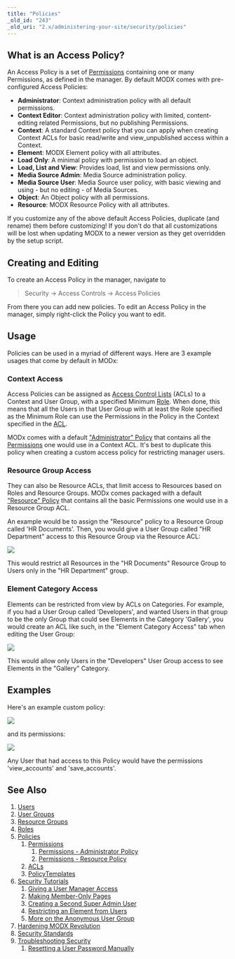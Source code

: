 ```yaml
---
title: "Policies"
_old_id: "243"
_old_uri: "2.x/administering-your-site/security/policies"
---
```


## What is an Access Policy?

 An Access Policy is a set of [Permissions](building-sites/client-proofing/security/policies/permissions "Permissions") containing one or many Permissions, as defined in the manager. By default MODX comes with pre-configured Access Policies:

- **Administrator**: Context administration policy with all default permissions.
- **Context Editor**: Context administration policy with limited, content-editing related Permissions, but no publishing Permissions.
- **Context**: A standard Context policy that you can apply when creating Context ACLs for basic read/write and view\_unpublished access within a Context.
- **Element**: MODX Element policy with all attributes.
- **Load Only**: A minimal policy with permission to load an object.
- **Load, List and View**: Provides load, list and view permissions only.
- **Media Source Admin**: Media Source administration policy.
- **Media Source User**: Media Source user policy, with basic viewing and using - but no editing - of Media Sources.
- **Object**: An Object policy with all permissions.
- **Resource**: MODX Resource Policy with all attributes.

 If you customize any of the above default Access Policies, duplicate (and rename) them before customizing! If you don't do that all customizations will be lost when updating MODX to a newer version as they get overridden by the setup script.

## Creating and Editing

 To create an Access Policy in the manager, navigate to

> Security -> Access Controls -> Access Policies

 From there you can add new policies. To edit an Access Policy in the manager, simply right-click the Policy you want to edit.

## Usage

 Policies can be used in a myriad of different ways. Here are 3 example usages that come by default in MODx:

### Context Access

 Access Policies can be assigned as [Access Control Lists](building-sites/client-proofing/security/policies/acls "ACLs") (ACLs) to a Context and User Group, with a specified Minimum [Role](building-sites/client-proofing/security/roles "Roles"). When done, this means that all the Users in that User Group with at least the Role specified as the Minimum Role can use the Permissions in the Policy in the Context specified in the [ACL](building-sites/client-proofing/security/policies/acls "ACLs").

 MODx comes with a default ["Administrator" Policy](building-sites/client-proofing/security/policies/permissions/administrator-policy "Permissions - Administrator Policy") that contains all the [Permissions](building-sites/client-proofing/security/policies/permissions "Permissions") one would use in a Context ACL. It's best to duplicate this policy when creating a custom access policy for restricting manager users.

### Resource Group Access

 They can also be Resource ACLs, that limit access to Resources based on Roles and Resource Groups. MODx comes packaged with a default ["Resource" Policy](building-sites/client-proofing/security/policies/permissions/resource-policy "Permissions - Resource Policy") that contains all the basic Permissions one would use in a Resource Group ACL.

 An example would be to assign the "Resource" policy to a Resource Group called 'HR Documents'. Then, you would give a User Group called "HR Department" access to this Resource Group via the Resource ACL:

 ![](/download/attachments/18678084/acl-rg1.png?version=1&modificationDate=1280162069000)

 This would restrict all Resources in the "HR Documents" Resource Group to Users only in the "HR Department" group.

### Element Category Access

 Elements can be restricted from view by ACLs on Categories. For example, if you had a User Group called 'Developers', and wanted Users in that group to be the only Group that could see Elements in the Category 'Gallery', you would create an ACL like such, in the "Element Category Access" tab when editing the User Group:

 ![](/download/attachments/18678084/acl-ecat1.png?version=1&modificationDate=1280162231000)

 This would allow only Users in the "Developers" User Group access to see Elements in the "Gallery" Category.

## Examples

 Here's an example custom policy:

 ![](/download/attachments/18678084/policy1.png?version=1&modificationDate=1268850255000)

 and its permissions:

 ![](/download/attachments/18678084/policy1-perm.png?version=1&modificationDate=1268850259000)

 Any User that had access to this Policy would have the permissions 'view\_accounts' and 'save\_accounts'.

## See Also

1. [Users](building-sites/client-proofing/security/users)
2. [User Groups](building-sites/client-proofing/security/user-groups)
3. [Resource Groups](building-sites/client-proofing/security/resource-groups)
4. [Roles](building-sites/client-proofing/security/roles)
5. [Policies](building-sites/client-proofing/security/policies)
   1. [Permissions](building-sites/client-proofing/security/policies/permissions)
      1. [Permissions - Administrator Policy](building-sites/client-proofing/security/policies/permissions/administrator-policy)
      2. [Permissions - Resource Policy](building-sites/client-proofing/security/policies/permissions/resource-policy)
   2. [ACLs](building-sites/client-proofing/security/policies/acls)
   3. [PolicyTemplates](building-sites/client-proofing/security/policies/policytemplates)
6. [Security Tutorials](building-sites/client-proofing/security/security-tutorials)
   1. [Giving a User Manager Access](building-sites/client-proofing/security/security-tutorials/giving-a-user-manager-access)
   2. [Making Member-Only Pages](building-sites/client-proofing/security/security-tutorials/making-member-only-pages)
   3. [Creating a Second Super Admin User](building-sites/client-proofing/security/security-tutorials/creating-a-second-super-admin-user)
   4. [Restricting an Element from Users](building-sites/client-proofing/security/security-tutorials/restricting-an-element-from-users)
   5. [More on the Anonymous User Group](building-sites/client-proofing/security/security-tutorials/more-on-the-anonymous-user-group)
7. [Hardening MODX Revolution](getting-started/maintenance/securing-modx)
8. [Security Standards](administering-your-site/security/security-standards)
9. [Troubleshooting Security](building-sites/client-proofing/security/troubleshooting-security)
   1. [Resetting a User Password Manually](building-sites/client-proofing/security/troubleshooting-security/resetting-a-user-password-manually)
